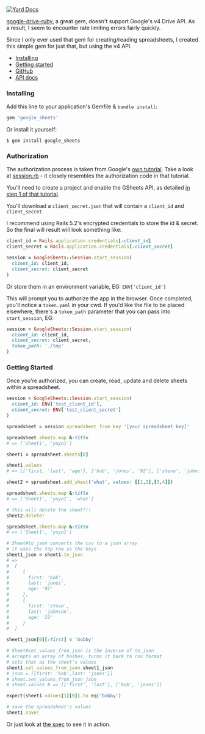 [![Yard Docs](http://img.shields.io/badge/yard-docs-blue.svg)](http://www.rubydoc.info/github/shmay/google_sheets/)

[google-drive-ruby](https://github.com/gimite/google-drive-ruby), a great gem, doesn't support Google's v4 Drive API.  As a result, I seem to encounter rate limiting errors fairly quickly.

Since I only ever used that gem for creating/reading spreadsheets, I created this simple gem for just that, but using the v4 API.

* [Installing](#installing)
* [Getting started](#getting-started)
* [GitHub](http://github.com/shmay/google_sheets)
* [API docs](https://www.rubydoc.info/github/shmay/google_sheets/master)

<h3 id='installing'>Installing</h3>

Add this line to your application's Gemfile & `bundle install`:

```ruby
gem 'google_sheets'
```

Or install it yourself:

```
$ gem install google_sheets
```

<h3 id='authorization'>Authorization</h3>

The authorization process is taken from Google's [own tutorial](https://developers.google.com/sheets/api/quickstart/ruby#step_3_set_up_the_sample).  Take a look at [session.rb](lib/google_sheets/session.rb) - it closely resembles the authorization code in that tutorial.

You'll need to create a project and enable the GSheets API, as detailed [in step 1 of that tutorial](https://developers.google.com/sheets/api/quickstart/ruby#step_1_turn_on_the_api_name).

You'll download a `client_secret.json` that will contain a `client_id` and `client_secret`

I recommend using Rails 5.2's encrypted credentials to store the id & secret.  So the final will result will look something like:

``` ruby
client_id = Rails.application.credentials[:client_id]
client_secret = Rails.application.credentials[:client_secret]

session = GoogleSheets::Session.start_session(
  client_id: client_id,
  client_secret: client_secret
)
```

Or store them in an environment variable, EG: `ENV['client_id']`

This will prompt you to authorize the app in the browser.  Once completed, you'll notice a `token.yaml` in your cwd.  If you'd like the file to be placed elsewhere, there's a `token_path` parameter that you can pass into `start_session`, EG:

``` ruby
session = GoogleSheets::Session.start_session(
  client_id: client_id,
  client_secret: client_secret,
  token_path: './tmp'
)
```

<h3 id='getting-started'>Getting Started</h3>

Once you're authorized, you can create, read, update and delete sheets within a spreadsheet.

``` ruby
session = GoogleSheets::Session.start_session(
  client_id: ENV['test_client_id'],
  client_secret: ENV['test_client_secret']
)

spreadsheet = session.spreadsheet_from_key '[your spreadsheet key]'

spreadsheet.sheets.map &:title
# => ['Sheet1', 'yoyo1']

sheet1 = spreadsheet.sheets[0]

sheet1.values
# => [['first, 'last', 'age'], ['bob', 'jones', '92'], ['steve', 'johnson', '22']]

sheet2 = spreadsheet.add_sheet('what', values: [[1,2],[3,4]])

spreadsheet.sheets.map &:title
# => ['Sheet1', 'yoyo1', 'what']

# this will delete the sheet!!!
sheet2.delete!

spreadsheet.sheets.map &:title
# => ['Sheet1', 'yoyo1']

# Sheet#to_json converts the csv to a json array
# it uses the top row as the keys
sheet1_json = sheet1.to_json
# =>
#  [
#     {
#       first: 'bob',
#       last: 'jones',
#       age: '92'
#     },
#     {
#       first: 'steve',
#       last: 'johnson',
#       age: '22'
#     }
#  ]

sheet1_json[0][:first] = 'bobby'

# Sheet#set_values_from_json is the inverse of to_json
# accepts an array of hashes, turns it back to csv format
# sets that as the sheet's values
sheet1.set_values_from_json sheet1_json
# json = [{first: 'bob',last: 'jones'}]
# sheet.set_values_from_json json
# sheet.values # => [['first', 'last'], ['bob', 'jones']]

expect(sheet1.values[1][0]).to eq('bobby')

# save the spreadsheet's values
sheet1.save!
```

Or just look at [the spec](spec/test_all_the_things_spec.rb) to see it in action.
